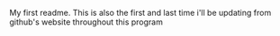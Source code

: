 My first readme. This is also the first and last time i'll be updating from github's website throughout this program
